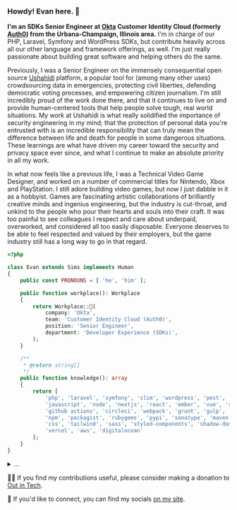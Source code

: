 ### Howdy! Evan here. 👋

**I'm an SDKs Senior Engineer at [Okta](https://okta.com) Customer Identity Cloud (formerly [Auth0](https://auth0.com)) from the Urbana-Champaign, Illinois area.** I'm in charge of our PHP, Laravel, Symfony and WordPress SDKs, but contribute heavily across all our other language and framework offerings, as well. I'm just really passionate about building great software and helping others do the same.

Previously, I was a Senior Engineer on the immensely consequential open source [Ushahidi](https://ushahidi.com) platform, a popular tool for (among many other uses) crowdsourcing data in emergencies, protecting civil liberties, defending democratic voting processes, and empowering citizen journalism. I'm still incredibly proud of the work done there, and that it continues to live on and provide human-centered tools that help people solve tough, real world situations. My work at Ushahidi is what really solidified the importance of security engineering in my mind; that the protection of personal data you're entrusted with is an incredible responsibility that can truly mean the difference between life and death for people in some dangerous situations. These learnings are what have driven my career toward the security and privacy space ever since, and what I continue to make an absolute priority in all my work.

In what now feels like a previous life, I was a Technical Video Game Designer, and worked on a number of commercial titles for Nintendo, Xbox and PlayStation. I still adore building video games, but now I just dabble in it as a hobbyist. Games are fascinating artistic collaborations of brilliantly creative minds and ingenius engineering, but the industry is cut-throat, and unkind to the people who pour their hearts and souls into their craft. It was too painful to see colleagues I respect and care about underpaid, overworked, and considered all too easily disposable. Everyone deserves to be able to feel respected and valued by their employers, but the game industry still has a long way to go in that regard.

```php
<?php

class Evan extends Sims implements Human
{
    public const PRONOUNS = [ 'he', 'him' ];

    public function workplace(): Workplace
    {
        return Workplace::🫶(
            company: 'Okta',
            team: 'Customer Identity Cloud (Auth0)',
            position: 'Senior Engineer',
            department: 'Developer Experience (SDKs)',
        );
    }

    /**
     * @return string[]
     */
    public function knowledge(): array
    {
        return [
            'php', 'laravel', 'symfony', 'slim', 'wordpress', 'pest', 'phpunit',
            'javascript', 'node', 'nextjs', 'react', 'ember', 'vue', 'svelte',
            'github actions', 'circleci', 'webpack', 'grunt', 'gulp', 'babel',
            'npm', 'packagist', 'rubygems', 'pypi', 'sonatype', 'maven',
            'css', 'tailwind', 'sass', 'styled-components', 'shadow-dom',
            'vercel', 'aws', 'digitalocean'
        ];
    }
}
```

<details>
    <summary>...</summary>
    <br />
    
```php
<?php

class Workplace {
    public function __construct(
        public string $company,
        public string $team,
        public string $position,
        public string $department
    ) {}
    
    public static function 🫶 (... $args) {
        return new static($args);
    }
}
```

</details>

🏳️‍🌈 If you find my contributions useful, please consider making a donation to [Out in Tech](https://outintech.com/).

🤝 If you'd like to connect, you can find my socials [on my site](https://evansims.com/).
